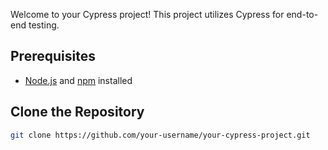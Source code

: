 
Welcome to your Cypress project! This project utilizes Cypress for end-to-end testing.

## Prerequisites
- [Node.js](https://nodejs.org/) and [npm](https://www.npmjs.com/) installed

## Clone the Repository
```bash
git clone https://github.com/your-username/your-cypress-project.git


